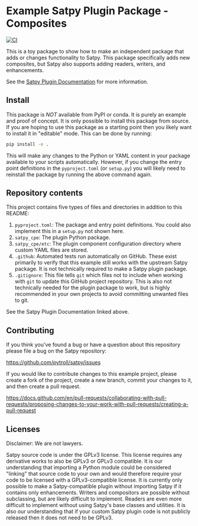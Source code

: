 # Example Satpy Plugin Package - Composites

[![CI](https://github.com/pytroll/satpy-composites-plugin-example/actions/workflows/ci.yaml/badge.svg?branch=main)](https://github.com/pytroll/satpy-composites-plugin-example/actions/workflows/ci.yaml)

This is a toy package to show how to make an independent package that adds
or changes functionality to Satpy. This package specifically adds new
composites, but Satpy also supports adding readers, writers, and enhancements.

See the
[Satpy Plugin Documentation](https://satpy.readthedocs.io/en/latest/dev_guide/plugins.html)
for more information.

## Install

This package is *NOT* available from PyPI or conda. It is purely an example and
proof of concept. It is only possible to install this package from source. If
you are hoping to use this package as a starting point then you likely want to
install it in "editable" mode. This can be done by running:

```bash
pip install -e .
```

This will make any changes to the Python or YAML content in your package
available to your scripts automatically. However, if you change the entry point
definitions in the ``pyproject.toml`` (or ``setup.py``) you will likely need
to reinstall the package by running the above command again.

## Repository contents

This project contains five types of files and directories in addition to this README:

1. ``pyproject.toml``: The package and entry point definitions. You could also
   implement this in a ``setup.py`` not shown here.
2. ``satpy_cpe``: The plugin Python package.
3. ``satpy_cpe/etc``: The plugin component configuration directory where custom
   YAML files are stored.
4. ``.github``: Automated tests run automatically on GitHub. These exist
   primarily to verify that this example still works with the upstream Satpy
   package. It is not technically required to make a Satpy plugin package.
5. ``.gitignore``: This file tells ``git`` which files not to include when
   working with ``git`` to update this GitHub project repository. This is also
   not technically needed for the plugin package to work, but is highly 
   recommended in your own projects to avoid committing unwanted files to git.

See the Satpy Plugin Documentation linked above.

## Contributing

If you think you've found a bug or have a question about this repository please
file a bug on the Satpy repository:

https://github.com/pytroll/satpy/issues

If you would like to contribute changes to this example project, please create
a fork of the project, create a new branch, commit your changes to it, and then
create a pull request.

https://docs.github.com/en/pull-requests/collaborating-with-pull-requests/proposing-changes-to-your-work-with-pull-requests/creating-a-pull-request

## Licenses

Disclaimer: We are not lawyers.

Satpy source code is under the GPLv3 license. This license requires any
derivative works to also be GPLv3 or GPLv3 compatible. It is our understanding
that importing a Python module could be considered "linking" that source code
to your own and would therefore require your code to be licensed with a
GPLv3-compatible license. It is currently only possible to make a
Satpy-compatible plugin without importing Satpy if it
contains only enhancements. Writers and compositors are possible without
subclassing, but are likely difficult to implement. Readers are even more
difficult to implement without using Satpy's base classes and utilities.
It is also our understanding that if your custom Satpy plugin code is not
publicly released then it does not need to be GPLv3.
